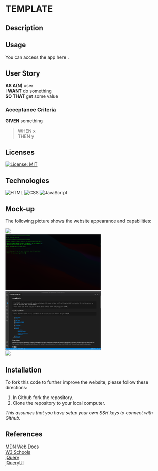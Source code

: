 # TEMPLATE

## Description


## Usage
You can access the app here []().


## User Story
**AS A(N)** user<br>
I **WANT** do something<br>
**SO THAT** get some value

### Acceptance Criteria
**GIVEN** something

>WHEN x<br>
THEN y


## Licenses
[![License: MIT](https://img.shields.io/badge/License-MIT-yellow.svg)](https://github.com/avidrunner87/small-talk/blob/main/LICENSE.md)


## Technologies
![HTML](https://img.shields.io/static/v1?label=html&message=0%&color=red)
![CSS](https://img.shields.io/static/v1?label=css&message=0%&color=purple)
![JavaScript](https://img.shields.io/static/v1?label=javascript&message=0%&color=yellow)


## Mock-up
The following picture shows the website appearance and capabilities:

<img src="./assets/images/screenshots/mockup.gif" width="600"><br>
<img src="./assets/images/screenshots/screenshot01.png" width="300">
<img src="./assets/images/screenshots/screenshot02.png" width="300"><br>
<img src="./assets/images/screenshots/screenshot03.png" width="300">


## Installation
To fork this code to further improve the website, please follow these directions:

1. In Github fork the repository.
1. Clone the repository to your local computer.

_This assumes that you have setup your own SSH keys to connect with Github._

## References
[MDN Web Docs](https://developer.mozilla.org/en-US/docs/Web/HTML/Element)<br>
[W3 Schools](https://www.w3schools.com/)<br>
[jQuery](https://jquery.com)<br>
[jQueryUI](https://jqueryui.com)
